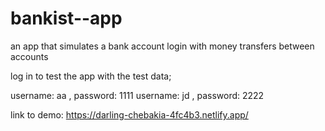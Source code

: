 # bankist--app
an app that  simulates a bank account login with money transfers between accounts 


log in to test the app with the test data;

username: aa , password: 1111
username: jd , password: 2222

link to demo: https://darling-chebakia-4fc4b3.netlify.app/
